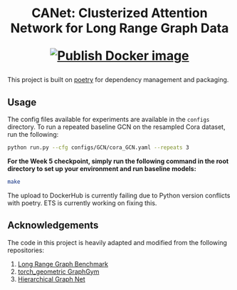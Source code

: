 <h1 align="center">
CANet: Clusterized Attention Network for Long Range Graph Data

[![Publish Docker image](https://github.com/camille-004/gnn_DSC180B/actions/workflows/docker-image.yml/badge.svg?branch=master)](https://github.com/camille-004/gnn_DSC180B/actions/workflows/docker-image.yml)

</h1>

This project is built on [poetry](https://python-poetry.org/) for dependency management and packaging.

## Usage
The config files available for experiments are available in the `configs` directory. To run a repeated baseline GCN on the resampled Cora dataset, run the following:

```bash
python run.py --cfg configs/GCN/cora_GCN.yaml --repeats 3
```

**For the Week 5 checkpoint, simply run the following command in the root directory to set up your environment and run baseline models:**
```bash
make
```
The upload to DockerHub is currently failing due to Python version conflicts with poetry. ETS is currently working on fixing this.

## Acknowledgements
The code in this project is heavily adapted and modified from the following repositories:
1. [Long Range Graph Benchmark](https://github.com/vijaydwivedi75/lrgb)
2. [torch_geometric GraphGym](https://github.com/pyg-team/pytorch_geometric/tree/master/graphgym)
3. [Hierarchical Graph Net](https://github.com/rampasek/HGNet)
